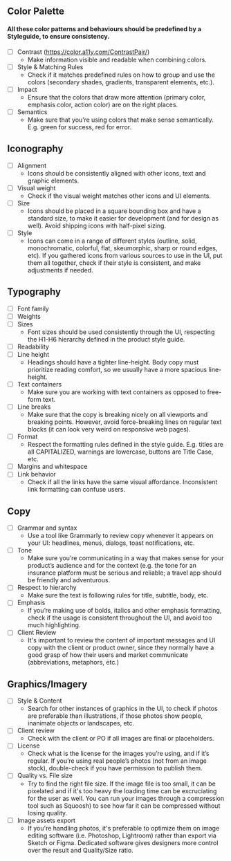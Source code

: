 
## Color Palette
#### All these color patterns and behaviours should be predefined by a Styleguide, to ensure consistency.
* [ ] Contrast (https://color.a11y.com/ContrastPair/)
    * Make information visible and readable when combining colors. 
* [ ] Style & Matching Rules
    * Check if it matches predefined rules on how to group and use the colors (secondary shades, gradients, transparent elements, etc.).
* [ ] Impact
    * Ensure that the colors that draw more attention (primary color, emphasis color, action color) are on the right places.
* [ ] Semantics
    * Make sure that you’re using colors that make sense semantically. E.g. green for success, red for error.

## Iconography
* [ ] Alignment 
    * Icons should be consistently aligned with other icons, text and graphic elements.
* [ ] Visual weight
    * Check if the visual weight matches other icons and UI elements.
* [ ] Size
    * Icons should be placed in a square bounding box and have a standard size, to make it easier for development (and for design as well). Avoid shipping icons with half-pixel sizing.
* [ ] Style 
    * Icons can come in a range of different styles (outline, solid, monochromatic, colorful, flat, skeumorphic, sharp or round edges, etc). If you gathered icons from various sources to use in the UI, put them all together, check  if their style is consistent, and make adjustments if needed.

## Typography
* [ ] Font family
* [ ] Weights
* [ ] Sizes
    * Font sizes should be used consistently through the UI, respecting the H1-H6 hierarchy defined in the product style guide.
* [ ] Readability
* [ ] Line height
    * Headings should have a tighter line-height. Body copy must prioritize reading comfort, so we usually have a more spacious line-height.
* [ ] Text containers
    * Make sure you are working with text containers as opposed to free-form text.
* [ ] Line breaks
    * Make sure that the copy is breaking nicely on all viewports and breaking points. However, avoid force-breaking lines on regular text blocks (it can look very weird on responsive web pages).
* [ ] Format
    * Respect the formatting rules defined in the style guide. E.g. titles are all CAPITALIZED, warnings are lowercase, buttons are Title Case, etc.
* [ ] Margins and whitespace
* [ ] Link behavior
    * Check if all the links have the same visual affordance. Inconsistent link formatting can confuse users.

## Copy
* [ ] Grammar and syntax
    * Use a tool like Grammarly to review copy whenever it appears on your UI: headlines, menus, dialogs, toast notifications, etc.
* [ ] Tone
    * Make sure you’re communicating in a way that makes sense for your product’s audience and for the context (e.g. the tone for an insurance platform must be serious and reliable; a travel app should be friendly and adventurous.
* [ ] Respect to hierarchy
    * Make sure the text is following rules for title, subtitle, body, etc.
* [ ] Emphasis 
    * If you’re making use of bolds, italics and other emphasis formatting, check if the usage is consistent throughout the UI, and avoid too much highlighting.
* [ ] Client Review
    * It's important to review the content of important messages and UI copy with the client or product owner, since they normally have a good grasp of how their users and market communicate (abbreviations, metaphors, etc.)

## Graphics/Imagery
* [ ] Style & Content
    * Search for other instances of graphics in the UI, to check if photos are preferable than illustrations, if those photos show people, inanimate objects or landscapes, etc.
* [ ] Client review
    * Check with the client or PO if all images are final or placeholders.
* [ ] License
    * Check what is the license for the images you’re using, and if it’s regular. If you’re using real people’s photos (not from an image stock), double-check if you have permission to publish them.
* [ ] Quality vs. File size
    * Try to find the right file size. If the image file is too small, it can be pixelated and if it's too heavy the loading time can be excruciating for the user as well. You can run your images through a compression tool such as Squoosh) to see how far it can be compressed without losing quality.
* [ ] Image assets export
    * If you're handling photos, it's preferable to optimize them on image editing software (i.e. Photoshop, Lightroom) rather than export via Sketch or Figma. Dedicated software gives designers more control over the result and Quality/Size ratio.
